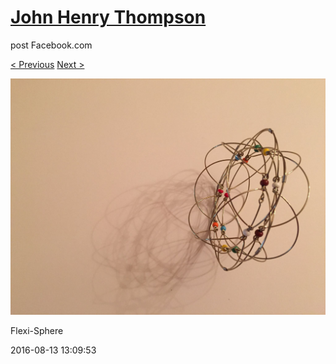 # [John Henry Thompson](../README.md)
post Facebook.com

[< Previous](2016-08-13-5.md) [Next >](2016-08-13-7.md)

[![](../media/2016-08-13/Flexi-Sphere-5.jpg)](../README.md)

Flexi-Sphere

2016-08-13 13:09:53